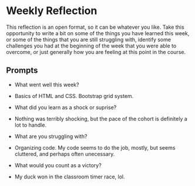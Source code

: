 # Weekly Reflection
This reflection is an open format, so it can be whatever you like. Take this opportunity to write a bit on some of the things you have learned this week, or some of the things that you are still struggling with, identify some challenges you had at the beginning of the week that you were able to overcome, or just generally how you are feeling at this point in the course.

## Prompts
- What went well this week?

- Basics of HTML and CSS. Bootstrap grid system.

- What did you learn as a shock or suprise?

- Nothing was terribly shocking, but the pace of the cohort is definitely a lot to handle.

- What are you struggling with?

- Organizing code. My code seems to do the job, mostly, but seems cluttered, and perhaps often unecessary.

- What would you count as a victory?

- My duck won in the classroom timer race, lol.